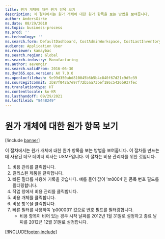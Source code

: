 ```yaml
---
title: 원가 개체에 대한 원가 항목 보기
description: 이 절차에서는 원가 개체에 대한 원가 항목을 보는 방법을 보여줍니다.
author: AndersGirke
ms.date: 08/29/2018
ms.topic: business-process
ms.prod: ''
ms.technology: ''
ms.search.form: DefaultDashboard, CostAdminWorkspace, CostLastInventoryCloseCard, CostLastBackflushCostingCard, CostStatementCacheCard, CostReleasedProductsMissingCostingDataFormPart, CostCalculationPeriodTopVariancesChartFormPart, EcoResProductDetailsExtended, InventCostOnhandItem, InventValueTrans
audience: Application User
ms.reviewer: kamaybac
ms.search.region: Global
ms.search.industry: Manufacturing
ms.author: aevengir
ms.search.validFrom: 2016-06-30
ms.dyn365.ops.version: AX 7.0.0
ms.openlocfilehash: 9e99d350abd810045b6b5b4c840f67d21c9d5e39
ms.sourcegitcommit: 3b87f042a7e97f72b5aa73bef186c5426b937fec
ms.translationtype: HT
ms.contentlocale: ko-KR
ms.lasthandoff: 09/29/2021
ms.locfileid: "8448249"
---
```

# <a name="view-cost-entries-for-a-cost-object"></a>원가 개체에 대한 원가 항목 보기

[!include [banner](../../includes/banner.md)]

이 절차에서는 원가 개체에 대한 원가 항목을 보는 방법을 보여줍니다. 이 절차를 만드는 데 사용된 데모 데이터 회사는 USMF입니다. 이 절차는 비용 관리자를 위한 것입니다.

1. 비용 관리를 클릭합니다.
2. 릴리스된 제품을 클릭합니다.
3. 빠른 필터를 사용해 기록을 찾습니다. 예를 들어 값이 'm0004'인 품목 번호 필드를 필터링합니다.
4. 작업 창에서 비용 관리를 클릭합니다.
5. 비용 개체를 클릭합니다.
6. 비용 항목을 클릭합니다.
7. 빠른 필터를 사용하여 'p000031' 값으로 번호 필드를 필터링합니다.
    * 비용 항목이 비어 있는 경우 시작 날짜를 2012년 1월 31일로 설정하고 종료 날짜를 2012년 12월 31일로 설정합니다.  



[!INCLUDE[footer-include](../../../includes/footer-banner.md)]